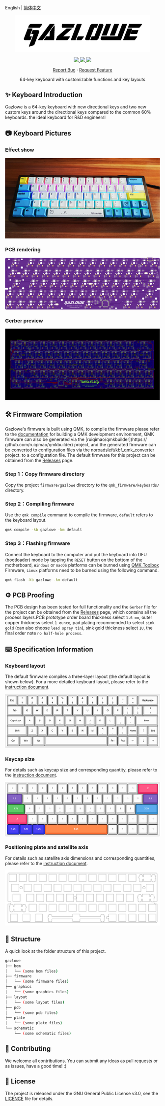 English | [简体中文](README.zh-CN.md)

<p align="center">
    <img src=".github/gazlowe-logo.png">
</p>

<p align="center">
    <a href="https://github.com/seatonjiang/gazlowe/issues">
        <img src="https://img.shields.io/github/issues/seatonjiang/gazlowe?style=flat-square&color=blue">
    </a>
    <a href="https://github.com/seatonjiang/gazlowe/pulls">
        <img src="https://img.shields.io/github/issues-pr/seatonjiang/gazlowe?style=flat-square&color=brightgreen">
    </a>
    <a href="https://github.com/seatonjiang/gazlowe/blob/main/LICENSE">
        <img src="https://img.shields.io/github/license/seatonjiang/gazlowe?&style=flat-square">
    </a>
</p>

<p align="center">
    <a href="https://github.com/seatonjiang/gazlowe/issues">Report Bug</a>
    ·
    <a href="https://github.com/seatonjiang/gazlowe/issues">Request Feature</a>
</p>

<p align="center">64-key keyboard with customizable functions and key layouts</p>


## ✨ Keyboard Introduction

Gazlowe is a 64-key keyboard with new directional keys and two new custom keys around the directional keys compared to the common 60% keyboards. the ideal keyboard for R&D engineers!

## 📷 Keyboard Pictures

### Effect show

<p align="center">
    <img src=".github/gazlowe-main.jpg">
</p>

### PCB rendering

<p align="center">
    <img src="graphics/purple/graphics-gazlowe-purple-bottom.svg">
</p>

### Gerber preview

<p align="center">
    <img src=".github/gazlowe-gerber.png">
</p>

## 🛠️ Firmware Compilation

Gazlowe's firmware is built using QMK, to compile the firmware please refer to the [documentation](https://docs.qmk.fm/#/newbs_getting_started) for building a QMK development environment, QMK firmware can also be generated via the [ruiqimao/qmkbuilder](https:// github.com/ruiqimao/qmkbuilder) project, and the generated firmware can be converted to configuration files via the [noroadsleft/kbf_qmk_converter](https://github.com/noroadsleft/kbf_qmk_converter) project. to a configuration file. The default firmware for this project can be obtained from the [Releases](https://github.com/seatonjiang/gazlowe/releases) page.

### Step 1：Copy firmware directory

Copy the project `firmware/gazlowe` directory to the `qmk_firmware/keyboards/` directory.

### Step 2：Compiling firmware

Use the `qmk compile` command to compile the firmware, `default` refers to the keyboard layout.

```bash
qmk compile -kb gazlowe -km default
```

### Step 3：Flashing firmware

Connect the keyboard to the computer and put the keyboard into DFU (bootloader) mode by tapping the `RESET` button on the bottom of the motherboard, `Windows` or `macOS` platforms can be burned using [QMK Toolbox](https://github.com/qmk/qmk_toolbox/releases) Firmware, `Linux` platforms need to be burned using the following command.

```bash
qmk flash -kb gazlowe -km default
```

## ⚙️ PCB Proofing

The PCB design has been tested for full functionality and the `Gerber` file for the project can be obtained from the [Releases](https://github.com/seatonjiang/gazlowe/releases) page, which contains all the process layers.PCB prototype order board thickness select `1.6 mm`, outer copper thickness select `1 ounce`, pad plating recommended to select `sink gold` (can also choose `lead spray tin`), sink gold thickness select `1U`, the final order note `no half-hole process`.

## ⌨️ Specification Information

### Keyboard layout

The default firmware compiles a three-layer layout (the default layout is shown below). For a more detailed keyboard layout, please refer to the [instruction document](https://github.com/seatonjiang/gazlowe/blob/main/layout/README.md).

<p align="center">
    <img src="layout/level-0/layout-gazlowe-level-0.png">
</p>

### Keycap size

For details such as keycap size and corresponding quantity, please refer to the [instruction document](https://github.com/seatonjiang/gazlowe/blob/main/layout/keycap/README.md).

<p align="center">
    <img src="layout/keycap/layout-gazlowe-keycap.png">
</p>

### Positioning plate and satellite axis

For details such as satellite axis dimensions and corresponding quantities, please refer to the [instruction document](https://github.com/seatonjiang/gazlowe/blob/main/plate/README.md).

<p align="center">
    <img src="plate/plate-gazlowe.png">
</p>

## 📂 Structure

A quick look at the folder structure of this project.

```bash
gazlowe
├── bom
│   └── (some bom files)
├── firmware
│   └── (some firmware files)
├── graphics
│   └── (some graphics files)
├── layout
│   └── (some layout files)
├── pcb
│   └── (some pcb files)
├── plate
│   └── (some plate files)
└── schematic
    └── (some schematic files)
```

## 🤝 Contributing

We welcome all contributions. You can submit any ideas as pull requests or as issues, have a good time! :)

## 📃 License

The project is released under the GNU General Public License v3.0, see the [LICENCE](https://github.com/seatonjiang/gazlowe/blob/main/LICENSE) file for details.